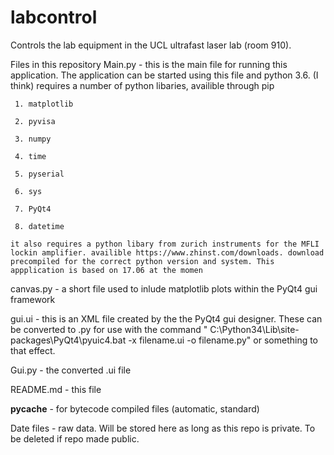 # labcontrol

Controls the lab equipment in the UCL ultrafast laser lab (room 910).

Files in this repository
  Main.py - this is the main file for running this application. The application can be started using this file and python 3.6. (I think)
    requires a number of python libaries, availible through pip
     
     1. matplotlib
     
     2. pyvisa 
     
     3. numpy
     
     4. time
     
     5. pyserial
     
     6. sys
     
     7. PyQt4
     
     8. datetime
    
    it also requires a python libary from zurich instruments for the MFLI lockin amplifier. availible https://www.zhinst.com/downloads. download precompiled for the correct python version and system. This appplication is based on 17.06 at the momen
 
 canvas.py - a short file used to inlude matplotlib plots within the PyQt4 gui framework
 
 gui.ui - this is an XML file created by the the PyQt4 gui designer. These can be converted to .py for use with the command " C:\Python34\Lib\site-packages\PyQt4\pyuic4.bat -x filename.ui -o filename.py" or something to that effect.
 
 Gui.py - the converted .ui file
 
 README.md - this file
 
 __pycache__ - for bytecode compiled files (automatic, standard)
 
 Date files - raw data. Will be stored here as long as this repo is private. To be deleted if repo made public.
      
